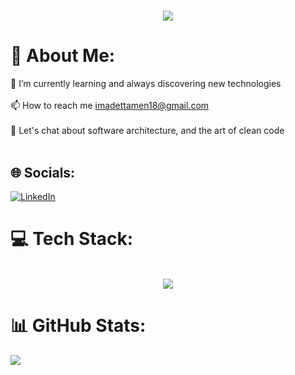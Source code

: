 <h1 align="center" style="color: #7FFF00">
    <img src="https://readme-typing-svg.herokuapp.com/?font=Righteous&size=35&center=true&vCenter=true&width=500&height=70&duration=4000&lines=Hi+!+👋;+I'm+Imad+Ettamen!;+From+Morocco+🤞" />
</h1>

# 💫 About Me:
🌱 I’m currently learning and always discovering new technologies<br><br>📫 How to reach me imadettamen18@gmail.com<br><br>💬 Let's chat about software architecture, and the art of clean code<br><br>
<div align="center">
  
  <!--<img src="https://camo.githubusercontent.com/cae12fddd9d6982901d82580bdf321d81fb299141098ca1c2d4891870827bf17/68747470733a2f2f6d69726f2e6d656469756d2e636f6d2f6d61782f313336302f302a37513379765349765f7430696f4a2d5a2e676966">-->
  
</div>


## 🌐 Socials:
[![LinkedIn](https://img.shields.io/badge/LinkedIn-%230077B5.svg?logo=linkedin&logoColor=white)](https://linkedin.com/in/imadettamen88) 

# 💻 Tech Stack:
<br/>
<div align="center">
    <img src="https://skillicons.dev/icons?i=dotnet,spring,express,java,cs,javascript,typescript,react,angular,flutter,docker,kafka,grafana,git" />
</div>

# 📊 GitHub Stats:
![](https://github-readme-stats.vercel.app/api/top-langs/?username=imadett88&theme=nord&hide_border=false&include_all_commits=false&count_private=false&layout=compact)

<!-- Proudly created with GPRM ( https://gprm.itsvg.in ) -->
